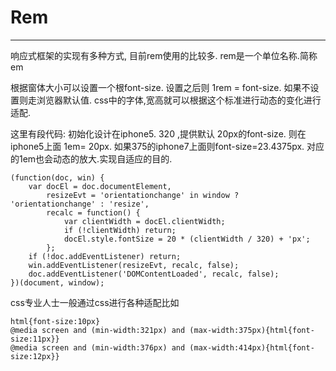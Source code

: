 # Rem
---

响应式框架的实现有多种方式, 目前rem使用的比较多. rem是一个单位名称.简称 em

根据窗体大小可以设置一个根font-size. 设置之后则 1rem = font-size. 如果不设置则走浏览器默认值. css中的字体,宽高就可以根据这个标准进行动态的变化进行适配.


这里有段代码: 初始化设计在iphone5. 320 ,提供默认 20px的font-size. 则在iphone5上面 1em= 20px. 如果375的iphone7上面则font-size=23.4375px. 对应的1em也会动态的放大.实现自适应的目的.

```
(function(doc, win) {
    var docEl = doc.documentElement,
        resizeEvt = 'orientationchange' in window ? 'orientationchange' : 'resize',
        recalc = function() {
            var clientWidth = docEl.clientWidth;
            if (!clientWidth) return;
            docEl.style.fontSize = 20 * (clientWidth / 320) + 'px';
        };
    if (!doc.addEventListener) return;
    win.addEventListener(resizeEvt, recalc, false);
    doc.addEventListener('DOMContentLoaded', recalc, false);
})(document, window);

```

css专业人士一般通过css进行各种适配比如

```
html{font-size:10px}
@media screen and (min-width:321px) and (max-width:375px){html{font-size:11px}}
@media screen and (min-width:376px) and (max-width:414px){html{font-size:12px}}
```

